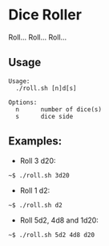 Dice Roller
===========

Roll... Roll... Roll...

## Usage

```
Usage:
  ./roll.sh [n]d[s]

Options:
  n      number of dice(s)
  s      dice side
```

## Examples:
- Roll 3 d20:

```
~$ ./roll.sh 3d20
```

- Roll 1 d2:

```
~$ ./roll.sh d2
```

- Roll 5d2, 4d8 and 1d20:

```
~$ ./roll.sh 5d2 4d8 d20
```
